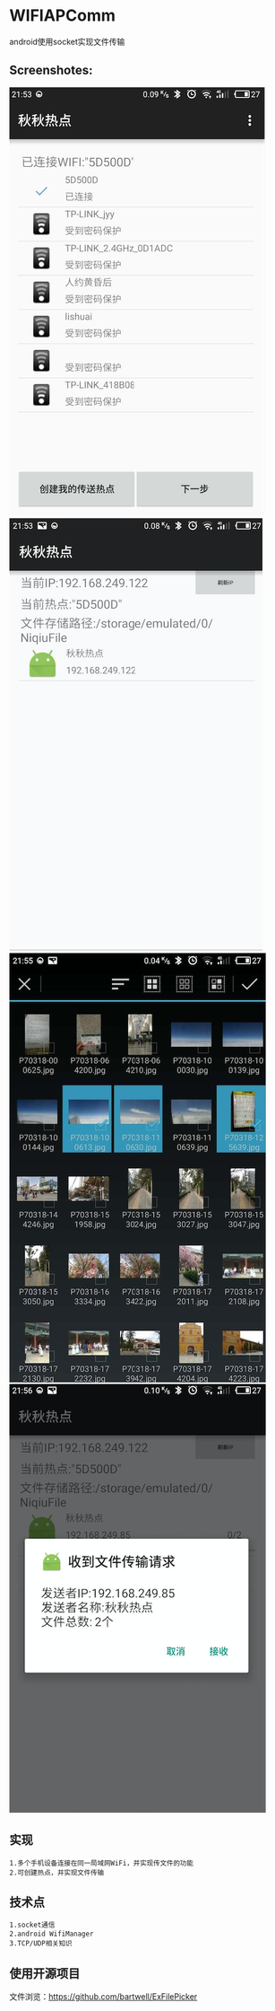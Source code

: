 # WIFIAPComm
android使用socket实现文件传输

## Screenshotes:
![WiFi列表](https://github.com/AriesJiang/WIFIAPComm/blob/master/stuff/WechatIMG4.png)
![在线列表](https://github.com/AriesJiang/WIFIAPComm/blob/master/stuff/WechatIMG3.png)
![文件选择](https://github.com/AriesJiang/WIFIAPComm/blob/master/stuff/WechatIMG2.png)
![文件确认](https://github.com/AriesJiang/WIFIAPComm/blob/master/stuff/WechatIMG1.png)

## 实现
    1.多个手机设备连接在同一局域网WiFi，并实现传文件的功能
    2.可创建热点，并实现文件传输

## 技术点
    1.socket通信
    2.android WifiManager
    3.TCP/UDP相关知识

## 使用开源项目
文件浏览：https://github.com/bartwell/ExFilePicker
